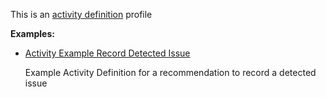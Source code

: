 This is an [activity definition](profiles.html#activity-profiles) profile

**Examples:**

*   [Activity Example Record Detected Issue](ActivityDefinition-activity-example-recorddetectedissuead.html)

    Example Activity Definition for a recommendation to record a detected issue